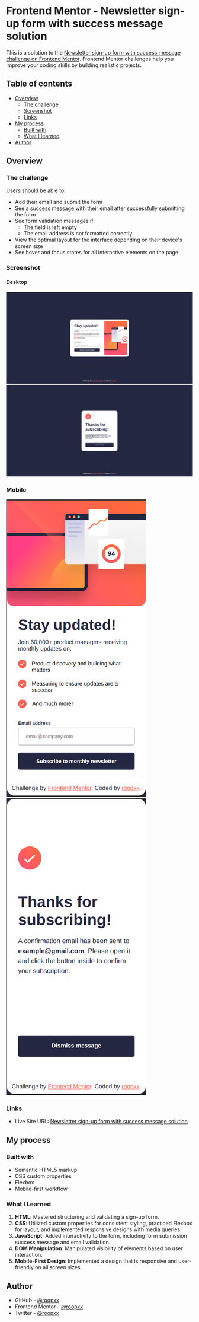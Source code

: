 # Frontend Mentor - Newsletter sign-up form with success message solution

This is a solution to the [Newsletter sign-up form with success message challenge on Frontend Mentor](https://www.frontendmentor.io/challenges/newsletter-signup-form-with-success-message-3FC1AZbNrv). Frontend Mentor challenges help you improve your coding skills by building realistic projects.

## Table of contents

- [Overview](#overview)
  - [The challenge](#the-challenge)
  - [Screenshot](#screenshot)
  - [Links](#links)
- [My process](#my-process)
  - [Built with](#built-with)
  - [What I learned](#what-i-learned)
- [Author](#author)

## Overview

### The challenge

Users should be able to:

- Add their email and submit the form
- See a success message with their email after successfully submitting the form
- See form validation messages if:
  - The field is left empty
  - The email address is not formatted correctly
- View the optimal layout for the interface depending on their device's screen size
- See hover and focus states for all interactive elements on the page

### Screenshot

#### Desktop

![desktop-0](./screenshot/desktop-0.png)
![desktop-1](./screenshot/desktop-1.png)

### Mobile

![mobile-0](./screenshot/mobile-0.png)
![mobile-1](./screenshot/mobile-1.png)

### Links

- Live Site URL: [Newsletter sign-up form with success message solution](https://newsletter-sign-up-with-success-message-main-eta-one.vercel.app/)

## My process

### Built with

- Semantic HTML5 markup
- CSS custom properties
- Flexbox
- Mobile-first workflow

### What I Learned

1. **HTML**: Mastered structuring and validating a sign-up form.
2. **CSS**: Utilized custom properties for consistent styling, practiced Flexbox for layout, and implemented responsive designs with media queries.
3. **JavaScript**: Added interactivity to the form, including form submission success message and email validation.
4. **DOM Manipulation**: Manipulated visibility of elements based on user interaction.
5. **Mobile-First Design**: Implemented a design that is responsive and user-friendly on all screen sizes.

## Author

- GitHub - [@roopxx](https://github.com/roopxx)
- Frontend Mentor - [@roopxx](https://www.frontendmentor.io/profile/roopxx)
- Twitter - [@roopxx](https://www.twitter.com/roopxx)
